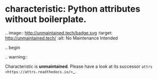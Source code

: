 characteristic: Python attributes without boilerplate.
======================================================

.. image:: http://unmaintained.tech/badge.svg
   :target: http://unmaintained.tech/
   :alt: No Maintenance Intended

.. begin

.. warning::

   Characteristic is **unmaintained**.
   Please have a look at its successor `attrs <https://attrs.readthedocs.io/>`_.
